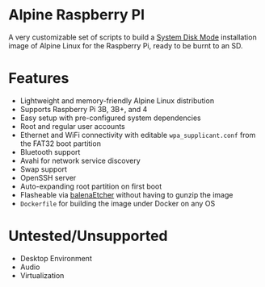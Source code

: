 # Alpine Raspberry PI

A very customizable set of scripts to build a [System Disk Mode](https://wiki.alpinelinux.org/wiki/Installation#System_Disk_Mode) installation image of Alpine Linux for the Raspberry Pi, ready to be burnt to an SD.

# Features

* Lightweight and memory-friendly Alpine Linux distribution
* Supports Raspberry Pi 3B, 3B+, and 4
* Easy setup with pre-configured system dependencies
* Root and regular user accounts
* Ethernet and WiFi connectivity with editable `wpa_supplicant.conf` from the FAT32 boot partition
* Bluetooth support
* Avahi for network service discovery
* Swap support
* OpenSSH server
* Auto-expanding root partition on first boot
* Flasheable via [balenaEtcher](https://www.balena.io/etcher/) without having to gunzip the image
* `Dockerfile` for building the image under Docker on any OS

# Untested/Unsupported

* Desktop Environment
* Audio
* Virtualization
